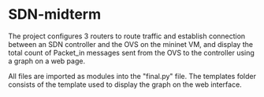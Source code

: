 # SDN-midterm
The project configures 3 routers to route traffic and establish connection between an SDN controller and the OVS on the mininet VM, and display the total count of Packet_in messages sent from the OVS to the controller using a graph on a web page.

All files are imported as modules into the "final.py" file.
The templates folder consists of the template used to display the graph on the web interface.
